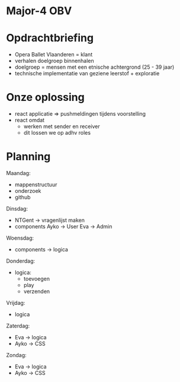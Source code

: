 # Major-4 OBV

# Opdrachtbriefing 
- Opera Ballet Vlaanderen = klant 
- verhalen doelgroep binnenhalen 
- doelgroep = mensen met een etnische achtergrond (25 - 39 jaar)
- technische implementatie van geziene leerstof + exploratie

# Onze oplossing
- react applicatie => pushmeldingen tijdens voorstelling 
- react omdat
  - werken met sender en receiver 
  - dit lossen we op adhv roles 

# Planning
Maandag: 
- mappenstructuur 
- onderzoek 
- github 

Dinsdag: 
- NTGent -> vragenlijst maken 
- components
  Ayko -> User 
  Eva -> Admin 

Woensdag: 
- components -> logica 

Donderdag: 
- logica:
  - toevoegen 
  - play 
  - verzenden 

Vrijdag: 
- logica 

Zaterdag: 
- Eva -> logica 
- Ayko -> CSS

Zondag: 
- Eva -> logica 
- Ayko -> CSS
